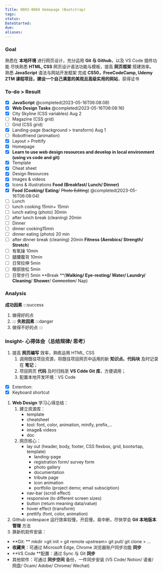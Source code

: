 ```yaml
---
Title: 0803-0804 Homepage (Bootstrap)
tags:
status:
DateStarted:
due:
aliases:
---
```


### Goal

熟悉在 **本地环境** 进行网页设计，充分运用 **Git 与 Github**，以及 VS Code 插件功能
尽快熟悉 **HTML, CSS** 网页设计语法功能与模板，提高 **网页框架** 搭建效率。
熟悉 **JavaScript** 语法与网站开发框架
完成 **CS50，FreeCodeCamp, Udemy ZTM **课程项目，建设一个自己满意的**美观且高级实用的网站**，获得证书

### **To-do > Result**

- [x] **JavaScript** @completed(2023-05-16T06:08:08)
- [x] **Web Design Tasks** @completed(2023-05-16T06:08:16)
- [x] City Skyline (CSS variables) Aug 2
- [ ] Magazine (CSS grid)
- [ ] Grid (CSS grid)
- [x] Landing-page (background > transform) Aug 1
- [ ] Robotfriend (animation)
- [x] Layout > Prettify
- [x] Homepage
- [x] **Learn to use web design resources and develop in local environment (using vs code and git)**
- [x] Template
- [x] Cheat sheet
- [x] Design Resources
- [x] Images & videos
- [x] Icons & illustrations
      **Food (Breakfast/ Lunch/ Dinner)**
- [x] **Food (Cooking/ Eating**/ ~~Photo Editing~~) @completed(2023-05-16T06:08:04)
- [ ] Lunch
- [ ] lunch cooking 15min+ 15min
- [ ] lunch eating (photo) 30min
- [ ] after lunch break (cleaning) 20min
- [ ] Dinner
- [ ] dinner cooking15min
- [ ] dinner eating (photo) 20 min
- [ ] after dinner break (cleaning) 20min
      **Fitness (Aerobics/ Strength/** **Stretch**)
- [ ] 有氧操 10min
- [ ] 腿腰腹背 10min
- [ ] 日常拉伸 5min
- [ ] 眼部放松 5min
- [ ] 日常步行 5min
      **Break **(**Walking/ Eye-resting/ Water/ Laundry/ Cleaning**/ **Shower**/ ~~Connection~~/ Nap)

### Analysis

**成功因素**
:::success

1. 做得好的点
2. :::
   **失败因素**
   :::danger
3. 做得不好的点
   :::

### Insight- 心得体会（总结规律/ 思考）

1. 提高 **网页编写** 效率，熟练运用 HTML, CSS
   1. 调用既往项目资源，将既往项目网页中运用的新 **知识点、代码块** 及时记录在 **笔记**；
   2. 项目网页 **代码** 及时归档至 **VS Cdde Git 库**，方便调用；
   3. 配置本地开发环境：VS Code

- [x] Extention:
- [x] Keyboard shortcut

1. **Web Design** 学习心得总结：
   1. 建立资源库：
      - template
      - cheatsheet
      - tool: font, color, animation, minify, prefix,...
      - image& videos
      - doc
   2. 网页核心：
      - lay out (header, body, footer, CSS flexbox, grid, bootsrtap, template)
        - landing-page
        - registration form/ survey form
        - photo gallery
        - documentation
        - tribute page
        - icon animation
        - portfolio (project demo; email subsciption)
      - nav-bar (scroll effect)
      - responsive (to different screen sizes)
      - button (return meaning data/value)
      - hover effect (transform)
      - prettify (font, color, animation)
2. Github codespace 运行效率较慢，开启慢，易中断，尽快学会 **Git 本地版本管理** 方法
3. 换新机软件安装：

- **Git: ** mkdir >git init > git remote upstream> git pull/ git clone > ...
- **收藏夹**：可通过 Microsoft Edge, Chrome 浏览器账户同步功能 **同步**
- **VS Code **配置：通过 Sync 与 Git **同步**
- 其他软件：可通过 **同步空间** 备份，一件同步安装 (VS Code/ Notion/ 语雀/ 网盘/ Ocam/ Adobe/ Chrome/ Wechat)
